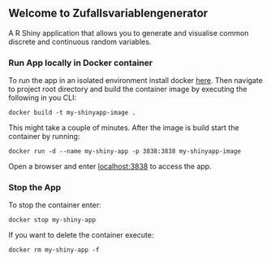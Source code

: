 ## Welcome to Zufallsvariablengenerator	

A R Shiny application that allows you to generate and visualise common discrete and continuous random variables. 

### Run App locally in Docker container

To run the app in an isolated environment install docker [here](https://docs.docker.com/get-docker/). Then navigate to project root directory and build the container image by executing the following in you CLI:

```shell
docker build -t my-shinyapp-image . 
```

This might take a couple of minutes. After the image is build start the container by running:

```shell
docker run -d --name my-shiny-app -p 3838:3838 my-shinyapp-image
```

Open a browser and enter [localhost:3838](localhost:3838) to access the app.

### Stop the App

To stop the container enter:

```shell
docker stop my-shiny-app
```

If you want to delete the container execute:

```shell
docker rm my-shiny-app -f
```



